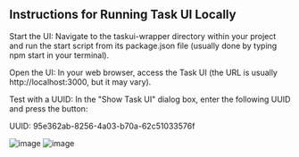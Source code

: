 ## Instructions for Running Task UI Locally

Start the UI: Navigate to the taskui-wrapper directory within your project and run the start script from its package.json file (usually done by typing npm start in your terminal).

Open the UI: In your web browser, access the Task UI (the URL is usually http://localhost:3000, but it may vary).

Test with a UUID: In the "Show Task UI" dialog box, enter the following UUID and press the button:

UUID: 95e362ab-8256-4a03-b70a-62c51033576f 

![image](https://github.com/MindsetConsulting/bpa.ui5.role.ui/assets/91226856/34cb2cd3-978f-4874-848f-7e41e3781dc7)
![image](https://github.com/MindsetConsulting/bpa.ui5.role.ui/assets/91226856/93786f14-443c-431a-b0be-9d5709ab856a)
